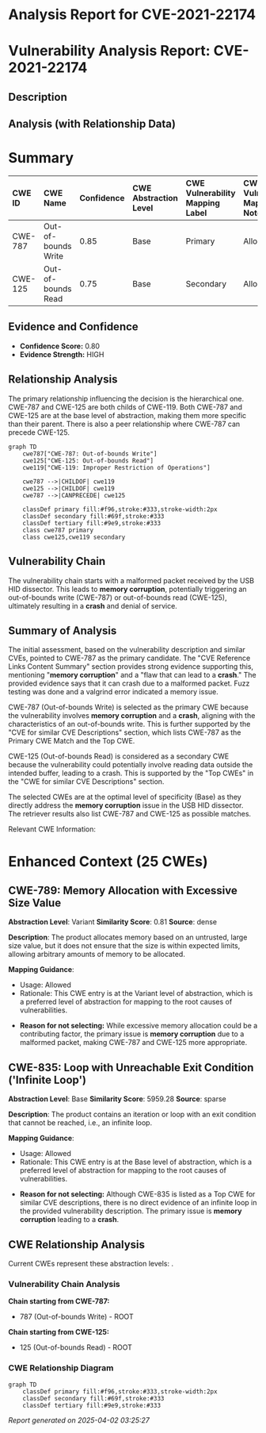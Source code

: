 # Analysis Report for CVE-2021-22174

# Vulnerability Analysis Report: CVE-2021-22174

## Description



## Analysis (with Relationship Data)

# Summary
| CWE ID  | CWE Name                                                                  | Confidence | CWE Abstraction Level | CWE Vulnerability Mapping Label | CWE-Vulnerability Mapping Notes |
| :-------- | :------------------------------------------------------------------------ | :---------- | :---------------------- | :------------------------------ | :------------------------------ |
| CWE-787   | Out-of-bounds Write                                                       | 0.85       | Base                    | Primary                         | Allowed                       |
| CWE-125   | Out-of-bounds Read                                                       | 0.75       | Base                    | Secondary                       | Allowed                       |

## Evidence and Confidence

*   **Confidence Score:** 0.80
*   **Evidence Strength:** HIGH

## Relationship Analysis
The primary relationship influencing the decision is the hierarchical one. CWE-787 and CWE-125 are both childs of CWE-119. Both CWE-787 and CWE-125 are at the base level of abstraction, making them more specific than their parent. There is also a peer relationship where CWE-787 can precede CWE-125.

```mermaid
graph TD
    cwe787["CWE-787: Out-of-bounds Write"]
    cwe125["CWE-125: Out-of-bounds Read"]
    cwe119["CWE-119: Improper Restriction of Operations"]
    
    cwe787 -->|CHILDOF| cwe119
    cwe125 -->|CHILDOF| cwe119
    cwe787 -->|CANPRECEDE| cwe125
    
    classDef primary fill:#f96,stroke:#333,stroke-width:2px
    classDef secondary fill:#69f,stroke:#333
    classDef tertiary fill:#9e9,stroke:#333
    class cwe787 primary
    class cwe125,cwe119 secondary
```

## Vulnerability Chain
The vulnerability chain starts with a malformed packet received by the USB HID dissector. This leads to **memory corruption**, potentially triggering an out-of-bounds write (CWE-787) or out-of-bounds read (CWE-125), ultimately resulting in a **crash** and denial of service.

## Summary of Analysis
The initial assessment, based on the vulnerability description and similar CVEs, pointed to CWE-787 as the primary candidate. The "CVE Reference Links Content Summary" section provides strong evidence supporting this, mentioning "**memory corruption**" and a "flaw that can lead to a **crash**." The provided evidence says that it can crash due to a malformed packet. Fuzz testing was done and a valgrind error indicated a memory issue.

CWE-787 (Out-of-bounds Write) is selected as the primary CWE because the vulnerability involves **memory corruption** and a **crash**, aligning with the characteristics of an out-of-bounds write. This is further supported by the "CVE for similar CVE Descriptions" section, which lists CWE-787 as the Primary CWE Match and the Top CWE.

CWE-125 (Out-of-bounds Read) is considered as a secondary CWE because the vulnerability could potentially involve reading data outside the intended buffer, leading to a crash. This is supported by the "Top CWEs" in the "CWE for similar CVE Descriptions" section.

The selected CWEs are at the optimal level of specificity (Base) as they directly address the **memory corruption** issue in the USB HID dissector. The retriever results also list CWE-787 and CWE-125 as possible matches.

Relevant CWE Information:

# Enhanced Context (25 CWEs)

## CWE-789: Memory Allocation with Excessive Size Value
**Abstraction Level**: Variant
**Similarity Score**: 0.81
**Source**: dense

**Description**:
The product allocates memory based on an untrusted, large size value, but it does not ensure that the size is within expected limits, allowing arbitrary amounts of memory to be allocated.

**Mapping Guidance**:
- Usage: Allowed
- Rationale: This CWE entry is at the Variant level of abstraction, which is a preferred level of abstraction for mapping to the root causes of vulnerabilities.

*   **Reason for not selecting:** While excessive memory allocation could be a contributing factor, the primary issue is **memory corruption** due to a malformed packet, making CWE-787 and CWE-125 more appropriate.

## CWE-835: Loop with Unreachable Exit Condition ('Infinite Loop')
**Abstraction Level**: Base
**Similarity Score**: 5959.28
**Source**: sparse

**Description**:
The product contains an iteration or loop with an exit condition that cannot be reached, i.e., an infinite loop.

**Mapping Guidance**:
- Usage: Allowed
- Rationale: This CWE entry is at the Base level of abstraction, which is a preferred level of abstraction for mapping to the root causes of vulnerabilities.

*   **Reason for not selecting:** Although CWE-835 is listed as a Top CWE for similar CVE descriptions, there is no direct evidence of an infinite loop in the provided vulnerability description. The primary issue is **memory corruption** leading to a **crash**.


## CWE Relationship Analysis

Current CWEs represent these abstraction levels: .


### Vulnerability Chain Analysis

**Chain starting from CWE-787:**
- 787 (Out-of-bounds Write) - ROOT


**Chain starting from CWE-125:**
- 125 (Out-of-bounds Read) - ROOT



### CWE Relationship Diagram

```mermaid
graph TD
    classDef primary fill:#f96,stroke:#333,stroke-width:2px
    classDef secondary fill:#69f,stroke:#333
    classDef tertiary fill:#9e9,stroke:#333
```



*Report generated on 2025-04-02 03:25:27*

